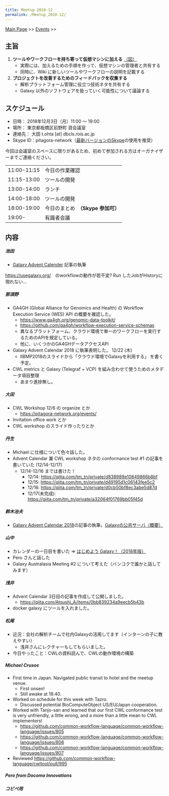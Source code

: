 ```yaml
---
title: Meetup 2018-12
permalink: /Meetup_2018-12/
---
```


[Main Page](/Main_Page "wikilink") &gt;&gt; [Events](/Events "wikilink") &gt;&gt;

主旨
----

1.  **ツールやワークフローを持ち寄って仮想マシンに加える** [（図）](http://www.pitagora-galaxy.org/_/rsrc/1416890873801/about/about_overview.png)
    -   実際には、加えるための手順を作って、仮想マシンの管理者と共有する
    -   同時に、Wiki に新しいツールやワークフローの説明を記載する
2.  **プロジェクトを改善するためのフィードバックを収集する**
    -   解析プラットフォーム管理に役立つ技術ネタを共有する
    -   Galaxy 以外のソフトウェアを扱っていく可能性について議論する

スケジュール
------------

-   日時： 2018年12月3日（月）11:00 〜 19:00
-   場所： 東京都板橋区前野町 貸会議室
-   連絡先： 大田 t.ohta \[at\] dbcls.rois.ac.jp
-   Skype ID：pitagora-network（[最新バージョンのSkype](http://www.skype.com/ja/)の使用を推奨）

今回は会議室のスペースに限りがあるため、初めて参加される方はオーガナイザーまでご連絡ください。

|             |                                    |
|-------------|------------------------------------|
| 11:00-11:15 | 今日の作業確認                     |
| 11:15-13:00 | ツールの開発                       |
| 13:00-14:00 | ランチ                             |
| 14:00-18:00 | ツールの開発                       |
| 18:00-19:00 | 今日のまとめ　**（Skype 参加可）** |
| 19:00-      | 有識者会議                         |

内容
----

##### 池田

-   [Galaxy Advent Calender](https://qiita.com/advent-calendar/2018/galaxy) 記事の執筆

<https://usegalaxy.org/>　のworkflowの動作が若干変? Run したJobがHistoryに現れない...

##### 那須野

-   GA4GH (Global Alliance for Genomics and Health) の Workflow Execution Service (WES) API の概要を確認した。
    -   <https://www.ga4gh.org/genomic-data-toolkit/>
    -   <https://github.com/ga4gh/workflow-execution-service-schemas>
    -   異なるプラットフォーム、クラウド環境で単一のワークフローを実行するためのAPIを規定している。
    -   他に、いくつかのGA4GHデータアクセスAPI
-   Galaxy Advent Calendar 2018 に執筆表明した。 12/22 (木)
    -   IIBMP2018のスライドから「クラウド環境でGalaxyを利用する」 を書く予定。
-   CWL metrics と Galaxy (Telegraf + VCP) を組み合わせて使うためのメタデータ項目整理
    -   あまり進捗無し。

##### 大田

-   CWL Workshop 12/6 の organize とか
    -   <https://pitagora-network.org/events/>
-   Invitation office work とか
-   CWL workshop のスライド作ったりとか

##### 丹生

-   Michael に仕様について色々話した。
-   Advent Calendar 兼 CWL workshop ネタの conformance test \#1 の記事を書いていた (12/14-12/17)
    -   12/14-12/16 までは書けた！
        -   12/14: <https://qiita.com/tm_tn/private/d838989e10849866b8bf>
        -   12/15: <https://qiita.com/tm_tn/private/d49195d1c06143fee5c2>
        -   12/16: <https://qiita.com/tm_tn/private/d0cb50bf8ec3abe5d87d>
        -   12/17(未完成): <https://qiita.com/tm_tn/private/a32064f01769bb05f45d>

##### 鈴木治夫

-   [Galaxy Advent Calendar 2018](https://qiita.com/advent-calendar/2018/galaxy)の記事の執筆。[Galaxyの公共サーバ（概要）](https://qiita.com/haruosuz/private/f5c2e5c4212246e80d60)

##### 山中

-   カレンダーの一日目を書いた =&gt; [はじめよう Galaxy！（2018年版）](https://qiita.com/oraryotas/items/d33e85433a2a8cbf5f10)
-   Pero さんと話した
-   Galaxy Australasia Meeting \#2 について考えた（バンコクで誰かと話してみます）

##### 浅井

-   Advent Calendar 3日目の記事を作成して公開しました。
    -   <https://qiita.com/Atsushi_A/items/0bb839234a9eecb5b43b>
-   docker galaxy にツールを入れました。

##### 松尾

-   近況：会社の解析チームで社内Galaxyの活用してます（インターンの子に教えやすい）
    -   浅井さんにレクチャーもしてもらいました。
-   今日やったこと：CWLの資料読んで、CWLの動作環境の構築

##### Michael Crusoe

-   First time in Japan. Navigated public transit to hotel and the meetup venue.
    -   First onsen!
    -   Still awake at 18:40.
-   Worked on schedule for this week with Tazro.
    -   Discussed potential BioComputeObject US/EU/Japan cooperation.
-   Worked with Tanjo-san and learned that our first CWL conformance test is very unfriendly, a little wrong, and a more than a little mean to CWL implementers!
    -   <https://github.com/common-workflow-language/common-workflow-language/issues/805>
    -   <https://github.com/common-workflow-language/common-workflow-language/issues/806>
    -   <https://github.com/common-workflow-language/common-workflow-language/issues/807>
-   Reviewed <https://github.com/common-workflow-language/cwltool/pull/995>

##### Pero from Docomo Innovations

##### コピペ用